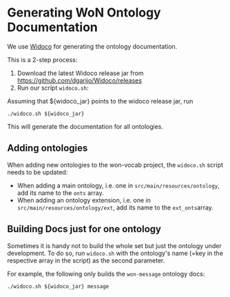 # Generating WoN Ontology Documentation

We use [Widoco](https://github.com/dgarijo/Widoco) for generating the ontology documentation. 

This is a 2-step process:
1. Download the latest Widoco release jar from https://github.com/dgarijo/Widoco/releases
2. Run our script `widoco.sh`:

Assuming that ${widoco_jar} points to the widoco release jar, run
```
./widoco.sh ${widoco_jar}
```

This will generate the documentation for all ontologies. 

## Adding ontologies

When adding new ontologies to the won-vocab project, the `widoco.sh` script needs to be updated:
* When adding a main ontology, i.e. one in `src/main/resources/ontology`, add its name to the `onts` array.
* When adding an ontology extension, i.e. one in `src/main/resources/ontology/ext`, add its name to the `ext_onts`array.

## Building Docs just for one ontology

Sometimes it is handy not to build the whole set but just the ontology under development. To do so, run `widoco.sh` with the ontology's name (=key in the respective array in the script) as the second parameter. 

For example, the following only builds the `won-message` ontology docs:
```
./widoco.sh ${widoco_jar} message
```
